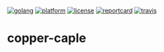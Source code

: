 [![golang](https://img.shields.io/badge/powered_by-Go-3362c2.svg?style=flat-square)](https://golang.org)
[![platform](https://img.shields.io/badge/platform-Any-ec2eb4.svg?style=flat-square)]()
[![license](https://img.shields.io/github/license/mashape/apistatus.svg?style=flat-square)](LICENSE)
[![reportcard](https://goreportcard.com/badge/github.com/bjwschaap/copper-caple?style=flat-square)](https://goreportcard.com/report/github.com/bjwschaap/copper-caple)
[![travis](https://travis-ci.org/bjwschaap/copper-caple.svg?branch=master&style=flat-square)](https://travis-ci.org/bjwschaap/copper-caple)
# copper-caple
